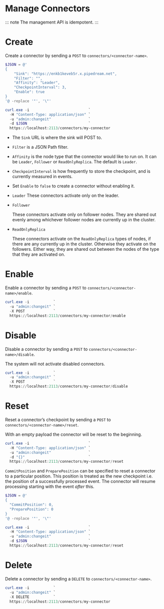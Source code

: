 # Manage Connectors

::: note
The management API is idempotent.
:::


# Create

Create a connector by sending a `POST` to `connectors/<connector-name>`.

``` powershell
$JSON = @'
{
    "Sink": "https://enkb1keveb5r.x.pipedream.net",
    "Filter": "",
    "Affinity": "Leader",
    "CheckpointInterval": 3,
    "Enable": true
}
'@ -replace '"', '\"'

curl.exe -i                           `
  -H "Content-Type: application/json" `
  -u "admin:changeit"                 `
  -d $JSON                            `
  https://localhost:2113/connectors/my-connector
```

- The `Sink` URL is where the sink will POST to.

- `Filter` is a JSON Path filter.

- `Affinity` is the node type that the connector would like to run on.
  It can be `Leader`, `Follower` or `ReadOnlyReplica`. The default is `Leader`.

- `CheckpointInterval` is how frequently to store the checkpoint, and is currently measured in events.

- Set `Enable` to `false` to create a connector without enabling it.

- `Leader` These connectors activate only on the leader.

- `Follower`

  These connectors activate only on follower nodes. They are shared out evenly
  among whichever follower nodes are currently up in the cluster.

- `ReadOnlyReplica`

  These connectors activate on the `ReadOnlyReplica` types of nodes, if there are any currently up
  in the cluster. Otherwise they activate on the followers. Either way,
  they are shared out between the nodes of the type that they are activated on.

# Enable

Enable a connector by sending a `POST` to
`connectors/<connector-name>/enable`.

``` powershell
curl.exe -i           `
  -u "admin:changeit" `
  -X POST             `
  https://localhost:2113/connectors/my-connector/enable
```

# Disable

Disable a connector by sending a `POST` to
`connectors/<connector-name>/disable`.

The system will not activate disabled connectors.

``` powershell
curl.exe -i           `
  -u "admin:changeit" `
  -X POST             `
  https://localhost:2113/connectors/my-connector/disable
```

# Reset

Reset a connector’s checkpoint by sending a `POST` to
`connectors/<connector-name>/reset`.

With an empty payload the connector will be reset to the beginning.

``` powershell
curl.exe -i                           `
  -H "Content-Type: application/json" `
  -u "admin:changeit"                 `
  -d "{}"                             `
  https://localhost:2113/connectors/my-connector/reset
```

`CommitPosition` and `PreparePosition` can be specified to reset a
connector to a particular position. This position is treated as the new
checkpoint i.e. the position of a successfully processed event. The
connector will resume processing starting with the event *after* this.

``` powershell
$JSON = @'
{
  "CommitPosition": 0,
  "PreparePosition": 0
}
'@ -replace '"', '\"'

curl.exe -i                           `
  -H "Content-Type: application/json" `
  -u "admin:changeit"                 `
  -d $JSON                            `
  https://localhost:2113/connectors/my-connector/reset
```

# Delete

Delete a connector by sending a `DELETE` to
`connectors/<connector-name>`.

``` powershell
curl.exe -i           `
  -u "admin:changeit" `
  -X DELETE           `
  https://localhost:2113/connectors/my-connector
```
